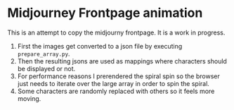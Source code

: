 # Midjourney Frontpage animation

This is an attempt to copy the midjourny frontpage. It is a work in progress.


1. First the images get converted to a json file by executing `prepare_array.py`.
2. Then the resulting jsons are used as mappings where characters should be displayed or not.
3. For performance reasons I prerendered the spiral spin so the browser just needs to iterate over the large array in order to spin the spiral.
4. Some characters are randomly replaced with others so it feels more moving.